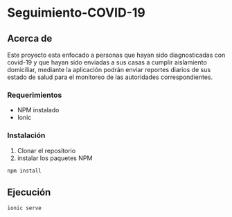 # Seguimiento-COVID-19

## Acerca de

Este proyecto esta enfocado a personas que hayan sido diagnosticadas con covid-19 y que hayan sido enviadas a sus casas a cumplir aislamiento domiciliar, mediante la aplicación podrán enviar reportes diarios de sus estado de salud para el monitoreo de las autoridades correspondientes.

### Requerimientos

- NPM instalado
- Ionic

### Instalación

1. Clonar el repositorio
3. instalar los paquetes NPM
```sh
npm install
```

## Ejecución
```sh
ionic serve
```
